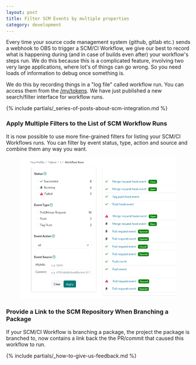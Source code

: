 ```yaml
---
layout: post
title: Filter SCM Events by multiple properties
category: development
---
```


Every time your source code management system (github, gitlab etc.) sends a webhook to OBS to trigger a SCM/CI Workflow, we give our best to record what is happening during (and in case of builds even after) your workflow's steps run. We do this because this is a complicated feature, involving two very large applications, where lot's of things can go wrong. So you need loads of information to debug once something is.

We do this by recording things in a "log file" called workflow run. You can access them from the [/my/tokens](https://build.opensuse.org/my/tokens). We have just published a new search/filter interface for workflow runs.

{% include partials/_series-of-posts-about-scm-integration.md %}

### Apply Multiple Filters to the List of SCM Workflow Runs

It is now possible to use more fine-grained filters for listing your SCM/CI Workflows runs. You can filter by event status, type, action and source and combine them any way you want.

<figure>
  <img src="/images/posts/2024-04-18/workflowrun-multiple-filters.png" alt="Screenshot of workflow run multiple filters" />
</figure>

### Provide a Link to the SCM Repository When Branching a Package

If your SCM/CI Workflow is branching a package, the project the package is branched to, now contains a link back the the PR/commit that caused this workflow to run.


{% include partials/_how-to-give-us-feedback.md %}
